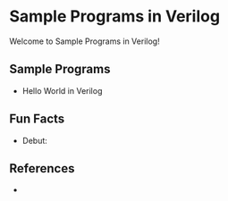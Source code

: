# Sample Programs in Verilog

Welcome to Sample Programs in Verilog!

## Sample Programs

- Hello World in Verilog

## Fun Facts

- Debut: 

## References

-
